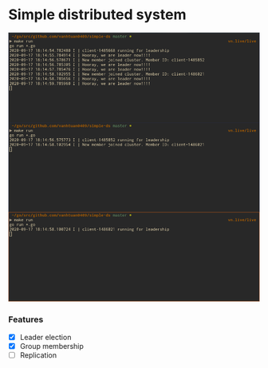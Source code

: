 # Simple distributed system

![demo](./resources/demo.png)

### Features

- [x] Leader election
- [x] Group membership
- [ ] Replication
